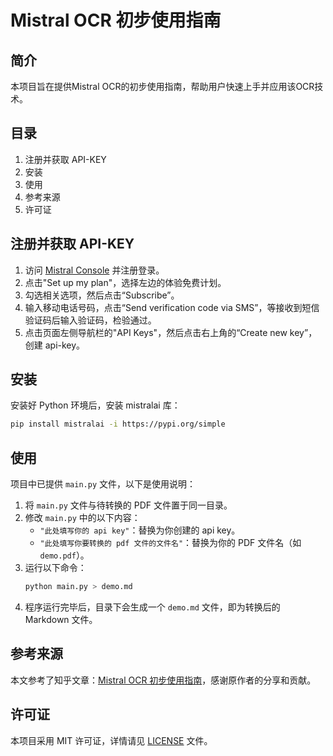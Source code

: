 # Mistral OCR 初步使用指南

## 简介
本项目旨在提供Mistral OCR的初步使用指南，帮助用户快速上手并应用该OCR技术。

## 目录
1. 注册并获取 API-KEY
2. 安装
3. 使用
4. 参考来源
5. 许可证

## 注册并获取 API-KEY
1. 访问 [Mistral Console](https://console.mistral.ai/home) 并注册登录。
2. 点击"Set up my plan"，选择左边的体验免费计划。
3. 勾选相关选项，然后点击“Subscribe”。
4. 输入移动电话号码，点击“Send verification code via SMS”，等接收到短信验证码后输入验证码，检验通过。
5. 点击页面左侧导航栏的"API Keys"，然后点击右上角的“Create new key”，创建 api-key。

## 安装
安装好 Python 环境后，安装 mistralai 库：
```bash
pip install mistralai -i https://pypi.org/simple
```

## 使用
项目中已提供 `main.py` 文件，以下是使用说明：

1. 将 `main.py` 文件与待转换的 PDF 文件置于同一目录。
2. 修改 `main.py` 中的以下内容：
   - `"此处填写你的 api key"`：替换为你创建的 api key。
   - `"此处填写你要转换的 pdf 文件的文件名"`：替换为你的 PDF 文件名（如 `demo.pdf`）。
3. 运行以下命令：
   ```bash
   python main.py > demo.md
   ```
4. 程序运行完毕后，目录下会生成一个 `demo.md` 文件，即为转换后的 Markdown 文件。

## 参考来源
本文参考了知乎文章：[Mistral OCR 初步使用指南](https://zhuanlan.zhihu.com/p/28801320889)，感谢原作者的分享和贡献。

## 许可证
本项目采用 MIT 许可证，详情请见 [LICENSE](LICENSE) 文件。
